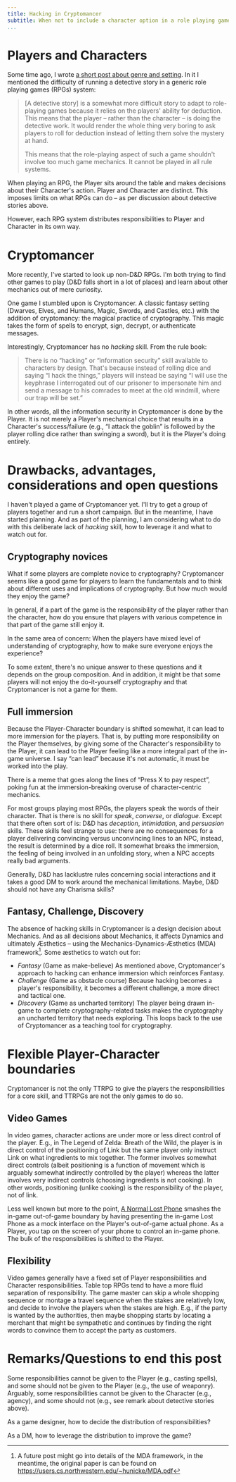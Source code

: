 ```yaml
---
title: Hacking in Cryptomancer
subtitle: When not to include a character option in a role playing game
...
```


# Players and Characters

Some time ago, I wrote [a short post about genre and setting](/misc/genre-and-setting.html). In it I mentioned the difficulty of running a detective story in a generic role playing games (RPGs) system:


> [A detective story] is a somewhat more difficult story to adapt to role-playing games because it relies on the players' ability for deduction.
> This means that the player – rather than the character – is doing the detective work.
> It would render the whole thing very boring to ask players to roll for deduction instead of letting them solve the mystery at hand.
> 
> This means that the role-playing aspect of such a game shouldn't involve too much game mechanics.
> It cannot be played in all rule systems.

When playing an RPG, the Player sits around the table and makes decisions about their Character's action. Player and Character are distinct. This imposes limits on what RPGs can do – as per discussion about detective stories above.

However, each RPG system distributes responsibilities to Player and Character in its own way.


# Cryptomancer

More recently, I've started to look up non-D&D RPGs. I'm both trying to find other games to play (D&D falls short in a lot of places) and learn about other mechanics out of mere curiosity.

One game I stumbled upon is Cryptomancer. A classic fantasy setting (Dwarves, Elves, and Humans, Magic, Swords, and Castles, etc.) with the addition of cryptomancy: the magical practice of cryptography. This magic takes the form of spells to encrypt, sign, decrypt, or authenticate messages.

Interestingly, Cryptomancer has no *hacking* skill. From the rule book:

> There is no “hacking” or “information security” skill available to characters by design. That's because instead of rolling dice and saying “I hack the things,” players will instead be saying “I will use the keyphrase I interrogated out of our prisoner to impersonate him and send a message to his comrades to meet at the old windmill, where our trap will be set.”

In other words, all the information security in Cryptomancer is done by the Player. It is not merely a Player's mechanical choice that results in a Character's success/failure (e.g., “I attack the goblin” is followed by the player rolling dice rather than swinging a sword), but it is the Player's doing entirely.


# Drawbacks, advantages, considerations and open questions

I haven't played a game of Cryptomancer yet. I'll try to get a group of players together and run a short campaign. But in the meantime, I have started planning. And as part of the planning, I am considering what to do with this deliberate lack of *hacking* skill, how to leverage it and what to watch out for.


## Cryptography novices

What if some players are complete novice to cryptography? Cryptomancer seems like a good game for players to learn the fundamentals and to think about different uses and implications of cryptography. But how much would they enjoy the game?

In general, if a part of the game is the responsibility of the player rather than the character, how do you ensure that players with various competence in that part of the game still enjoy it.

In the same area of concern: When the players have mixed level of understanding of cryptography, how to make sure everyone enjoys the experience?

To some extent, there's no unique answer to these questions and it depends on the group composition. And in addition, it might be that some players will not enjoy the do-it-yourself cryptography and that Cryptomancer is not a game for them.


## Full immersion

Because the Player-Character boundary is shifted somewhat, it can lead to more immersion for the players. That is, by putting more responsibility on the Player themselves, by giving some of the Character's responsibility to the Player, it can lead to the Player feeling like a more integral part of the in-game universe. I say “can lead” because it's not automatic, it must be worked into the play.

There is a meme that goes along the lines of “Press X to pay respect”, poking fun at the immersion-breaking overuse of character-centric mechanics.

For most groups playing most RPGs, the players speak the words of their character. That is there is no skill for *speak*, *converse*, or *dialogue*. Except that there often sort of is: D&D has *deception*, *intimidation*, and *persuasion* skills. These skills feel strange to use: there are no consequences for a player delivering convincing versus unconvincing lines to an NPC, instead, the result is determined by a dice roll. It somewhat breaks the immersion, the feeling of being involved in an unfolding story, when a NPC accepts really bad arguments.

Generally, D&D has lacklustre rules concerning social interactions and it takes a good DM to work around the mechanical limitations. Maybe, D&D should not have any Charisma skills?


## Fantasy, Challenge, Discovery

The absence of hacking skills in Cryptomancer is a design decision about Mechanics. And as all decisions about Mechanics, it affects Dynamics and ultimately Æsthetics – using the Mechanics-Dynamics-Æsthetics (MDA) framework[^mda]. Some æsthetics to watch out for:

- *Fantasy* (Game as make-believe) As mentioned above, Cryptomancer's approach to hacking can enhance immersion which reinforces Fantasy.
- *Challenge* (Game as obstacle course) Because hacking becomes a player's responsibility, it becomes a different challenge, a more direct and tactical one.
- *Discovery* (Game as uncharted territory) The player being drawn in-game to complete cryptography-related tasks makes the cryptography an uncharted territory that needs exploring. This loops back to the use of Cryptomancer as a teaching tool for cryptography.

[^mda]: A future post might go into details of the MDA framework, in the meantime, the original paper is can be found on https://users.cs.northwestern.edu/~hunicke/MDA.pdf


# Flexible Player-Character boundaries

Cryptomancer is not the only TTRPG to give the players the responsibilities for a core skill, and TTRPGs are not the only games to do so.

## Video Games

In video games, character actions are under more or less direct control of the player. E.g., in The Legend of Zelda: Breath of the Wild, the player is in direct control of the positioning of Link but the same player only instruct Link on what ingredients to mix together. The former involves somewhat direct controls (albeit positioning is a function of movement which is arguably somewhat indirectly controlled by the player) whereas the latter involves very indirect controls (choosing ingredients is not cooking). In other words, positioning (unlike cooking) is the responsibility of the player, not of link.

Less well known but more to the point, [A Normal Lost Phone](/games/a-normal-lost-phone.html) smashes the in-game out-of-game boundary by having presenting the in-game Lost Phone as a mock interface on the Player's out-of-game actual phone. As a Player, you tap on the screen of your phone to control an in-game phone. The bulk of the responsibilities is shifted to the Player.

## Flexibility

Video games generally have a fixed set of Player responsibilities and Character responsibilities. Table top RPGs tend to have a more fluid separation of responsibility. The game master can skip a whole shopping sequence or montage a travel sequence when the stakes are relatively low, and decide to involve the players when the stakes are high. E.g., if the party is wanted by the authorities, then maybe shopping starts by locating a merchant that might be sympathetic and continues by finding the right words to convince them to accept the party as customers.


# Remarks/Questions to end this post

Some responsibilities cannot be given to the Player (e.g., casting spells), and some should not be given to the Player (e.g., the use of weaponry). Arguably, some responsibilities cannot be given to the Character (e.g., agency), and some should not (e.g., see remark about detective stories above).

As a game designer, how to decide the distribution of responsibilities?

As a DM, how to leverage the distribution to improve the game?

